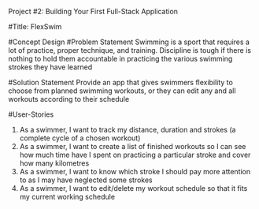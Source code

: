 Project #2: Building Your First Full-Stack Application

#Title: FlexSwim

#Concept Design
#Problem Statement
Swimming is a sport that requires a lot of practice, proper technique, and training.
Discipline is tough if there is nothing to hold them accountable in practicing the various swimming strokes they have learned

#Solution Statement
Provide an app that gives swimmers flexibility to choose from planned swimming workouts, or they can edit any and all workouts according to their schedule

#User-Stories
1. As a swimmer, I want to track my distance, duration and strokes (a complete cycle of a chosen workout)
2. As a swimmer, I want to create a list of finished workouts so I can see how much time have I spent on practicing a particular stroke and cover how many kilometres
3. As a swimmer, I want to know which stroke I should pay more attention to as I may have neglected some strokes
4. As a swimmer, I want to edit/delete my workout schedule so that it fits my current working schedule